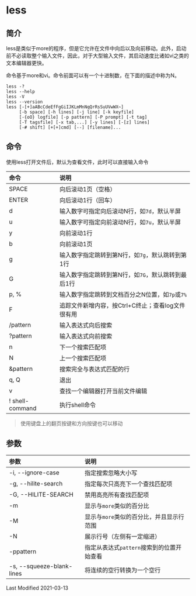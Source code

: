 # less

## 简介

less是类似于more的程序，但是它允许在文件中向后以及向前移动。此外，启动前不必读取整个输入文件，因此，对于大型输入文件，其启动速度比诸如vi之类的文本编辑器更快。

命令基于more和vi。命令前面可以有一个十进制数，在下面的描述中称为N。

```
less -?
less --help
less -V
less --version
less [-[+]aABcCdeEfFgGiIJKLmMnNqQrRsSuUVwWX~]
     [-b space] [-h lines] [-j line] [-k keyfile]
     [-{oO} logfile] [-p pattern] [-P prompt] [-t tag]
     [-T tagsfile] [-x tab,...] [-y lines] [-[z] lines]
     [-# shift] [+[+]cmd] [--] [filename]...
```

## 命令

使用less打开文件后，默认为查看文件，此时可以直接输入命令

命令 | 说明
:--- | :---
SPACE           | 向后滚动1页（空格）
ENTER           | 向后滚动1行（回车）
d               | 输入数字可指定向后滚动N行，如`7d`，默认半屏
u               | 输入数字可指定向前滚动N行，如`7u`，默认半屏
y               | 向前滚动1行
b               | 向前滚动1页
g               | 输入数字指定跳转到第N行，如`7g`，默认跳转到第1行
G               | 输入数字指定跳转到第N行，如`7G`，默认跳转到最后1行
p, %            | 输入数字指定跳转到文档百分之N位置，如`7p`或`7%`
F               | 追踪文件新增内容，按Ctrl+C终止；查看log文件很有用
/pattern        | 输入表达式向后搜索
?pattern        | 输入表达式向前搜索
n               | 下一个搜索匹配项
N               | 上一个搜索匹配项
&pattern        | 搜索完全与表达式匹配的行
q, Q            | 退出
v               | 查找一个编辑器打开当前文件编辑
! shell-command | 执行shell命令

> 使用键盘上的翻页按键和方向按键也可以移动

## 参数

参数 | 说明
:--- | :---
-i, --ignore-case         | 指定搜索忽略大小写
-g, --hilite-search       | 指定每次只高亮下一个查找匹配项
-G, --HILITE-SEARCH       | 禁用高亮所有查找匹配项
-m                        | 显示与`more`类似的百分比
-M                        | 显示与`more`类似的百分比，并且显示行范围
-N                        | 展示行号（左侧有一定缩进）
-ppattern                 | 指定从表达式`pattern`搜索到的位置开始查看
-s, --squeeze-blank-lines | 将连续的空行转换为一个空行

Last Modified 2021-03-13